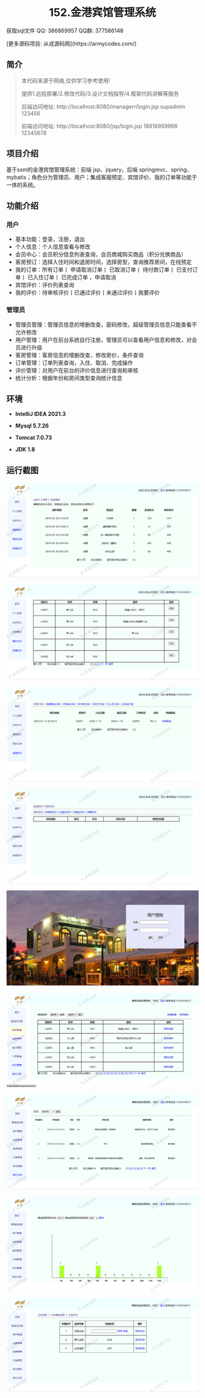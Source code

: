 <p><h1 align="center">152.金港宾馆管理系统</h1></p>

<p> 获取sql文件 QQ: 386869957 QQ群: 377586148 </p>
<p> [更多源码项目: 从戎源码网](https://armycodes.com/) </p>

## 简介

> 本代码来源于网络,仅供学习参考使用!
>
> 提供1.远程部署/2.修改代码/3.设计文档指导/4.框架代码讲解等服务
> 
> 后端访问地址: http://localhost:8080/managerr/login.jsp
> supadmin  123456
> 
> 前端访问地址: http://localhost:8080/jsp/login.jsp
> 18616959966 12345678
> 

## 项目介绍
基于ssm的金港宾馆管理系统：前端 jsp、jquery，后端 springmvc、spring、mybatis；角色分为管理员、用户；集成客服预定、宾馆评价、我的订单等功能于一体的系统。

## 功能介绍

### 用户
 
- 基本功能：登录，注册，退出
- 个人信息：个人信息查看与修改
- 会员中心：会员积分信息列表查询，会员商城购买商品（积分兑换商品）
- 客房预订：选择入住时间和退房时间，选择房型，查询推荐房间，在线预定
- 我的订单：所有订单丨 申请取消订单丨 已取消订单丨 待付款订单丨 已支付订单丨 已入住订单丨 已完成订单 ，申请取消
- 宾馆评价：评价列表查询
- 我的评价：待审核评价丨已通过评价丨未通过评价丨我要评价

### 管理员

- 管理员管理：管理员信息的增删改查，密码修改，超级管理员信息只能查看不允许修改
- 用户管理：用户在前台系统自行注册，管理员可以查看用户信息和修改，对会员进行升级
- 客房管理：客房信息的增删改查，修改房价，条件查询
- 订单管理：订单列表查询，入住、取消、完成操作
- 评价管理：对用户在前台的评价信息进行查询和审核
- 统计分析：根据年份和房间类型查询统计信息

## 环境

- <b>IntelliJ IDEA 2021.3</b>

- <b>Mysql 5.7.26</b>

- <b>Tomcat 7.0.73</b>

- <b>JDK 1.8</b>

## 运行截图
![](screenshot/1.png)

![](screenshot/2.png)

![](screenshot/3.png)

![](screenshot/4.png)

![](screenshot/5.png)

![](screenshot/6.png)

![](screenshot/7.png)

![](screenshot/8.png)

![](screenshot/9.png)